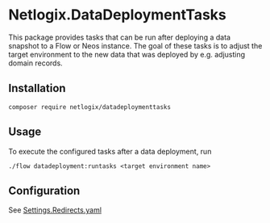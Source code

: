 # Netlogix.DataDeploymentTasks

This package provides tasks that can be run after deploying a data snapshot to a Flow or Neos instance.
The goal of these tasks is to adjust the target environment to the new data that was deployed by e.g. adjusting
domain records.

## Installation

```shell
composer require netlogix/datadeploymenttasks
```

## Usage

To execute the configured tasks after a data deployment, run
```shell
./flow datadeployment:runtasks <target environment name>
```

## Configuration

See [Settings.Redirects.yaml](Configuration/Settings.Redirects.yaml)

